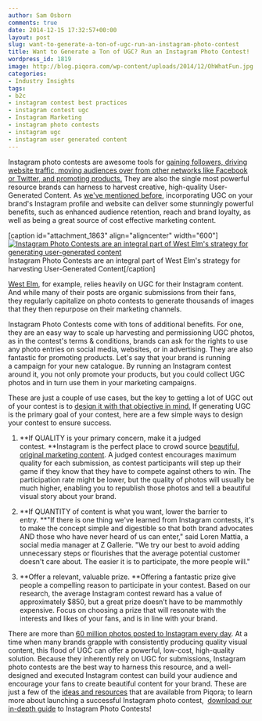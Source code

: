 ```yaml
---
author: Sam Osborn
comments: true
date: 2014-12-15 17:32:57+00:00
layout: post
slug: want-to-generate-a-ton-of-ugc-run-an-instagram-photo-contest
title: Want to Generate a Ton of UGC? Run an Instagram Photo Contest!
wordpress_id: 1819
image: http://blog.piqora.com/wp-content/uploads/2014/12/OhWhatFun.jpg
categories:
- Industry Insights
tags:
- b2c
- instagram contest best practices
- instagram contest ugc
- Instagram Marketing
- instagram photo contests
- instagram ugc
- instagram user generated content
---
```


Instagram photo contests are awesome tools for [gaining followers, driving website traffic, moving audiences over from other networks like Facebook or Twitter, and promoting products.](http://blog.piqora.com/?p=1650) They are also the single most powerful resource brands can harness to harvest creative, high-quality User-Generated Content. As [we've mentioned before](http://blog.piqora.com/turbocharge-your-visual-marketing-with-user-generated-content-from-instagram/), incorporating UGC on your brand's Instagram profile and website can deliver some stunningly powerful benefits, such as enhanced audience retention, reach and brand loyalty, as well as being a great source of cost effective marketing content.

[caption id="attachment_1863" align="aligncenter" width="600"][![Instagram Photo Contests are an integral part of West Elm's strategy for generating user-generated content](http://blog.piqora.com/wp-content/uploads/2014/12/OhWhatFun.jpg)](http://blog.piqora.com/wp-content/uploads/2014/12/OhWhatFun.jpg) Instagram Photo Contests are an integral part of West Elm's strategy for harvesting User-Generated Content[/caption]

[West Elm](http://instagram.com/westelm), for example, relies heavily on UGC for their Instagram content. And while many of their posts are organic submissions from their fans, they regularly capitalize on photo contests to generate thousands of images that they then repurpose on their marketing channels.

Instagram Photo Contests come with tons of additional benefits. For one, they are an easy way to scale up harvesting and permissioning UGC photos, as in the contest's terms & conditions, brands can ask for the rights to use any photo entries on social media, websites, or in advertising. They are also fantastic for promoting products. Let's say that your brand is running a campaign for your new catalogue. By running an Instagram contest around it, you not only promote your products, but you could collect UGC photos and in turn use them in your marketing campaigns.

These are just a couple of use cases, but the key to getting a lot of UGC out of your contest is to [design it with that objective in mind.](http://blog.piqora.com/instagram-marketing-how-to-run-successful-instagram-photo-contests/) If generating UGC is the primary goal of your contest, here are a few simple ways to design your contest to ensure success.



	
  1. **If QUALITY is your primary concern, make it a judged contest. **Instagram is the perfect place to crowd source [beautiful, original marketing content](http://instagram.com/p/wJ5rcTEJZ-/?modal=true). A judged contest encourages maximum quality for each submission, as contest participants will step up their game if they know that they have to compete against others to win. The participation rate might be lower, but the quality of photos will usually be much higher, enabling you to republish those photos and tell a beautiful visual story about your brand.

	
  2. **If QUANTITY of content is what you want, lower the barrier to entry. **"If there is one thing we've learned from Instagram contests, it's to make the concept simple and digestible so that both brand advocates AND those who have never heard of us can enter," said Loren Mattia, a social media manager at Z Gallerie. "We try our best to avoid adding unnecessary steps or flourishes that the average potential customer doesn't care about. The easier it is to participate, the more people will."

	
  3. **Offer a relevant, valuable prize. **Offering a fantastic prize give people a compelling reason to participate in your contest. Based on our research, the average Instagram contest reward has a value of approximately $850, but a great prize doesn’t have to be mammothly expensive. Focus on choosing a prize that will resonate with the interests and likes of your fans, and is in line with your brand.




There are more than [60 million photos posted to Instagram every day](http://instagram.com/press/). At a time when many brands grapple with consistently producing quality visual content, this flood of UGC can offer a powerful, low-cost, high-quality solution. Because they inherently rely on UGC for submissions, Instagram photo contests are the best way to harness this resource, and a well-designed and executed Instagram contest can build your audience and encourage your fans to create beautiful content for your brand. These are just a few of the [ideas and resources](http://www.piqora.com/resources/) that are available from Piqora; to learn more about launching a successful Instagram photo contest,  [download our in-depth guide](http://piqora.docalytics.com/v/guide_to_instagram_photo_contests_piqora) to Instagram Photo Contests!






